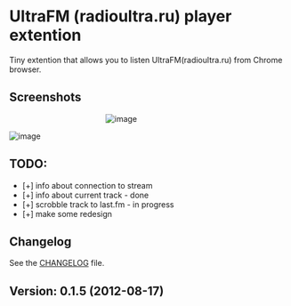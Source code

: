 # UltraFM (radioultra.ru) player extention

Tiny extention that allows you to listen UltraFM(radioultra.ru) from Chrome browser.

## Screenshots
&nbsp;&nbsp;&nbsp;&nbsp;&nbsp;&nbsp;&nbsp;&nbsp;&nbsp;&nbsp;&nbsp;&nbsp;&nbsp;&nbsp;&nbsp;&nbsp;&nbsp;&nbsp;&nbsp;&nbsp;&nbsp;&nbsp;&nbsp;&nbsp;&nbsp;&nbsp;&nbsp;&nbsp;&nbsp;&nbsp;&nbsp;&nbsp;&nbsp;&nbsp;&nbsp;&nbsp;&nbsp;&nbsp;&nbsp;&nbsp;&nbsp;&nbsp;&nbsp;&nbsp;![image](http://img100.imageshack.us/img100/9991/scrennd.png)

![image](http://img17.imageshack.us/img17/6451/screenshot1si.png)
## TODO:

* [+] info about connection to stream
* [+] info about current track                 - done
* [+] scrobble track to last.fm                - in progress
* [+] make some redesign

## Changelog

See the [CHANGELOG](https://github.com/Sfate/UltraFM/blob/master/changelog.md) file.

## Version: 0.1.5 (2012-08-17)

